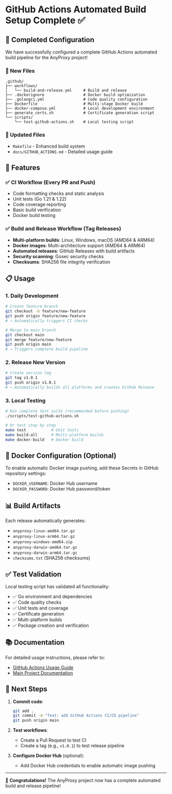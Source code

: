 # GitHub Actions Automated Build Setup Complete ✅

## 🎉 Completed Configuration

We have successfully configured a complete GitHub Actions automated build pipeline for the AnyProxy project!

### 📁 New Files

```
.github/
├── workflows/
│   └── build-and-release.yml     # Build and release
├── .dockerignore                 # Docker build optimization
├── .golangci.yml                 # Code quality configuration
├── Dockerfile                    # Multi-stage Docker build
├── docker-compose.yml            # Local development environment
├── generate_certs.sh             # Certificate generation script
└── scripts/
    └── test-github-actions.sh    # Local testing script
```

### 🔧 Updated Files

- `Makefile` - Enhanced build system
- `docs/GITHUB_ACTIONS.md` - Detailed usage guide

## 🚀 Features

### ✅ CI Workflow (Every PR and Push)
- Code formatting checks and static analysis
- Unit tests (Go 1.21 & 1.22)
- Code coverage reporting
- Basic build verification
- Docker build testing

### ✅ Build and Release Workflow (Tag Releases)
- **Multi-platform builds**: Linux, Windows, macOS (AMD64 & ARM64)
- **Docker images**: Multi-architecture support (AMD64 & ARM64)
- **Automated releases**: GitHub Releases with build artifacts
- **Security scanning**: Gosec security checks
- **Checksums**: SHA256 file integrity verification

## 📋 Usage

### 1. Daily Development
```bash
# Create feature branch
git checkout -b feature/new-feature
git push origin feature/new-feature
# → Automatically triggers CI checks

# Merge to main branch
git checkout main
git merge feature/new-feature
git push origin main
# → Triggers complete build pipeline
```

### 2. Release New Version
```bash
# Create version tag
git tag v1.0.1
git push origin v1.0.1
# → Automatically builds all platforms and creates GitHub Release
```

### 3. Local Testing
```bash
# Run complete test suite (recommended before pushing)
./scripts/test-github-actions.sh

# Or test step by step
make test           # Unit tests
make build-all      # Multi-platform builds
make docker-build   # Docker build
```

## 🐳 Docker Configuration (Optional)

To enable automatic Docker image pushing, add these Secrets in GitHub repository settings:

- `DOCKER_USERNAME`: Docker Hub username
- `DOCKER_PASSWORD`: Docker Hub password/token

## 📊 Build Artifacts

Each release automatically generates:

- `anyproxy-linux-amd64.tar.gz`
- `anyproxy-linux-arm64.tar.gz`
- `anyproxy-windows-amd64.zip`
- `anyproxy-darwin-amd64.tar.gz`
- `anyproxy-darwin-arm64.tar.gz`
- `checksums.txt` (SHA256 checksums)

## ✅ Test Validation

Local testing script has validated all functionality:
- ✅ Go environment and dependencies
- ✅ Code quality checks
- ✅ Unit tests and coverage
- ✅ Certificate generation
- ✅ Multi-platform builds
- ✅ Package creation and verification

## 📚 Documentation

For detailed usage instructions, please refer to:
- [GitHub Actions Usage Guide](docs/GITHUB_ACTIONS.md)
- [Main Project Documentation](README.md)

## 🎯 Next Steps

1. **Commit code**:
   ```bash
   git add .
   git commit -m "feat: add GitHub Actions CI/CD pipeline"
   git push origin main
   ```

2. **Test workflows**:
   - Create a Pull Request to test CI
   - Create a tag (e.g., `v1.0.1`) to test release pipeline

3. **Configure Docker Hub** (optional):
   - Add Docker Hub credentials to enable automatic image pushing

---

🎉 **Congratulations!** The AnyProxy project now has a complete automated build and release pipeline! 